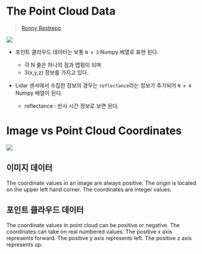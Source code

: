 # The Point Cloud Data

> [Ronny Restrepo](http://ronny.rest/tutorials/module/pointclouds_01/point_cloud_data/)

![](http://i.imgur.com/Bc13san.png)

- 포인트 클라우드 데이터는 보통 `N x 3` Numpy 배열로 표현 된다. 
    - 각 N 줄은 하나의 점과 맵핑이 되며 
    - 3(x,y,z) 정보를 가지고 있다. 

- Lidar 센서에서 수집한 정보의 경우는 `reflectance`라는 정보가 추가되어 `N x 4` Numpy 배열이 된다. 
    - reflectance : 반사 시간 정보로 보면 된다. 


# Image vs Point Cloud Coordinates

![](http://i.imgur.com/smzFU5N.png)

## 이미지 데이터
The coordinate values in an image are always positive.
The origin is located on the upper left hand corner.
The coordinates are integer values.

## 포인트 클라우드 데이터 
The coordinate values in point cloud can be positive or negative.
The coordinates can take on real numbered values.
The positive x axis represents forward.
The positive y axis represents left.
The positive z axis represents up.
